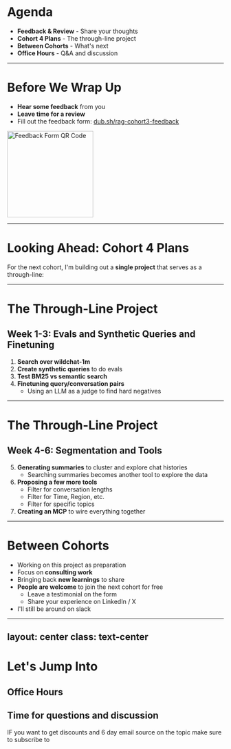 # Agenda

- **Feedback & Review** - Share your thoughts
- **Cohort 4 Plans** - The through-line project
- **Between Cohorts** - What's next
- **Office Hours** - Q&A and discussion

---

# Before We Wrap Up

- **Hear some feedback** from you
- **Leave time for a review**
- Fill out the feedback form: [dub.sh/rag-cohort3-feedback](https://dub.sh/rag-cohort3-feedback)

<div class="flex items-center justify-center mt-8">
  <img src="https://api.dub.co/qr?url=https://dub.sh/rag-cohort3-feedback?qr=1" alt="Feedback Form QR Code" width="200" height="200" />
</div>

---

# Looking Ahead: Cohort 4 Plans

For the next cohort, I'm building out a **single project** that serves as a through-line:

---

# The Through-Line Project


## Week 1-3: Evals and Synthetic Queries and Finetuning

1. **Search over wildchat-1m**
2. **Create synthetic queries** to do evals
3. **Test BM25 vs semantic search**
4. **Finetuning query/conversation pairs**
   - Using an LLM as a judge to find hard negatives
  
---

# The Through-Line Project

## Week 4-6: Segmentation and Tools

5. **Generating summaries** to cluster and explore chat histories
   - Searching summaries becomes another tool to explore the data
6. **Proposing a few more tools**
   - Filter for conversation lengths
   - Filter for Time, Region, etc.
   - Filter for specific topics
7. **Creating an MCP** to wire everything together

---

# Between Cohorts

- Working on this project as preparation
- Focus on **consulting work**
- Bringing back **new learnings** to share
- **People are welcome** to join the next cohort for free
  - Leave a testimonial on the form
  - Share your experience on LinkedIn / X
- I'll still be around on slack

---
layout: center
class: text-center
---

# Let's Jump Into

## Office Hours

Time for questions and discussion
---

IF you want to get discounts and 6 day email source on the topic make sure to subscribe to

<script async data-uid="010fd9b52b" src="https://fivesixseven.kit.com/010fd9b52b/index.js"></script>

